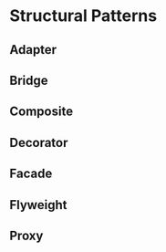 # Structural Patterns
## Adapter
## Bridge
## Composite
## Decorator
## Facade
## Flyweight
## Proxy
